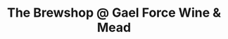 ---
title: "The Brewshop @ Gael Force Wine & Mead"
url: /meadville/the-brewshop-at-gael-force-wine-and-mead/
shop: general
---